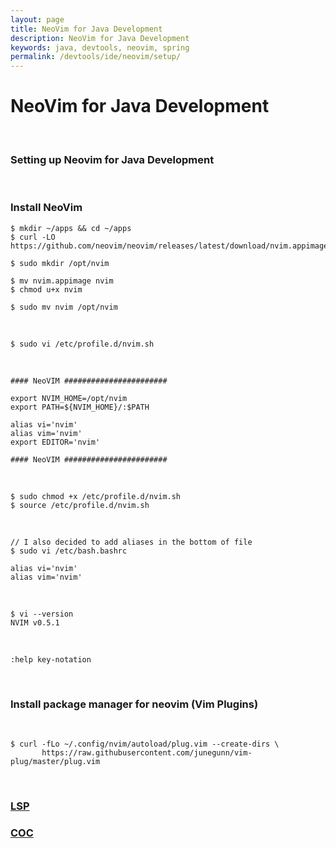 ```yaml
---
layout: page
title: NeoVim for Java Development
description: NeoVim for Java Development
keywords: java, devtools, neovim, spring
permalink: /devtools/ide/neovim/setup/
---
```


# NeoVim for Java Development

<br/>

### Setting up Neovim for Java Development

<br/>

### Install NeoVim

```
$ mkdir ~/apps && cd ~/apps
$ curl -LO https://github.com/neovim/neovim/releases/latest/download/nvim.appimage

$ sudo mkdir /opt/nvim

$ mv nvim.appimage nvim
$ chmod u+x nvim

$ sudo mv nvim /opt/nvim
```

<br/>

```
$ sudo vi /etc/profile.d/nvim.sh
```

<br/>

```
#### NeoVIM #######################

export NVIM_HOME=/opt/nvim
export PATH=${NVIM_HOME}/:$PATH

alias vi='nvim'
alias vim='nvim'
export EDITOR='nvim'

#### NeoVIM #######################
```

<br/>

```
$ sudo chmod +x /etc/profile.d/nvim.sh
$ source /etc/profile.d/nvim.sh
```

<br/>

```
// I also decided to add aliases in the bottom of file
$ sudo vi /etc/bash.bashrc
```

```
alias vi='nvim'
alias vim='nvim'
```

<br/>

```
$ vi --version
NVIM v0.5.1
```

<br/>

```
:help key-notation
```

<br/>

### Install package manager for neovim (Vim Plugins)

<br/>

```
$ curl -fLo ~/.config/nvim/autoload/plug.vim --create-dirs \
       https://raw.githubusercontent.com/junegunn/vim-plug/master/plug.vim
```

<br/>

### [LSP](/devtools/ide/neovim/lsp/)

### [COC](/devtools/ide/neovim/coc/)
